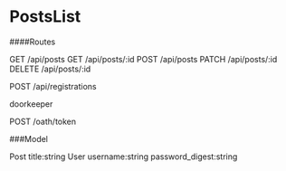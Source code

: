 # PostsList

####Routes

GET /api/posts
GET /api/posts/:id
POST /api/posts
PATCH /api/posts/:id
DELETE /api/posts/:id

POST /api/registrations

doorkeeper

POST /oath/token

###Model

Post title:string
User username:string password_digest:string
